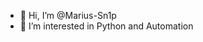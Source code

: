 - 👋 Hi, I’m @Marius-Sn1p
- 👀 I’m interested in Python and Automation
<!---
Marius-Sn1p/Marius-Sn1p is a ✨ special ✨ repository because its `README.md` (this file) appears on your GitHub profile.
You can click the Preview link to take a look at your changes.
--->
